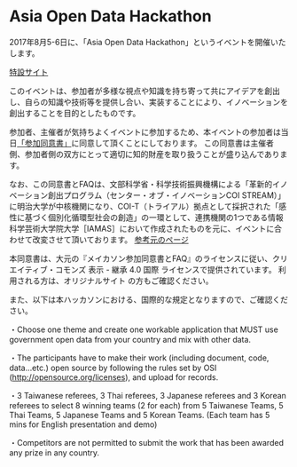 # Asia Open Data Hackathon
2017年8月5-6日に、「Asia Open Data Hackathon」というイベントを開催いたします。

[特設サイト](http://odhack.asia/)

このイベントは、参加者が多様な視点や知識を持ち寄って共にアイデアを創出し、自らの知識や技術等を提供し合い、実装することにより、イノベーションを創出することを目的としたものです。

参加者、主催者が気持ちよくイベントに参加するため、本イベントの参加者は当日[「参加同意書」](https://github.com/HackCamp/AODH/blob/master/agreement.md)に同意して頂くことにしております。 この同意書は主催者側、参加者側の双方にとって適切に知的財産を取り扱うことが盛り込んであります。

なお、この同意書とFAQは、文部科学省・科学技術振興機構による「革新的イノベーション創出プログラム（センター・オブ・イノベーションCOI STREAM）」に明治大学が中核機関になり、COI-T（トライアル）拠点として採択された「感性に基づく個別化循環型社会の創造」の一環として、連携機関の1つである情報科学芸術大学院大学［IAMAS］において作成されたものを元に、イベントに合わせて改変させて頂いております。 [参考元のページ](https://github.com/IAMAS/makeathon_agreement)

本同意書は、大元の『メイカソン参加同意書とFAQ』のライセンスに従い、クリエイティブ・コモンズ 表示 - 継承 4.0 国際 ライセンスで提供されています。 利用される方は、オリジナルサイト の方もご確認ください。

また、以下は本ハッカソンにおける、国際的な規定となりますので、ご確認ください。

・Choose one theme and create one workable application that MUST use government open data from your country and mix with other data.

・The participants have to make their work (including document, code, data…etc.) open source by following the rules set by OSI (http://opensource.org/licenses), and upload for records.

・3 Taiwanese referees, 3 Thai referees, 3 Japanese referees and 3 Korean referees to select 8 winning teams (2 for each) from 5 Taiwanese Teams, 5 Thai Teams, 5 Japanese Teams and 5 Korean Teams. (Each team has 5 mins for English presentation and demo)

・Competitors are not permitted to submit the work that has been awarded any prize in any country.
